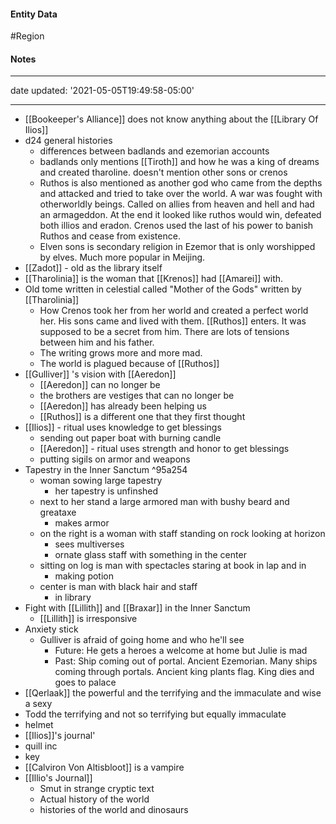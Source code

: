 #### Entity Data

#Region

#### Notes

---
date updated: '2021-05-05T19:49:58-05:00'

---


- [[Bookeeper's Alliance]] does not know anything about the [[Library Of Ilios]]
- d24 general histories
     - differences between badlands and ezemorian accounts
     - badlands only mentions [[Tiroth]] and how he was a king of dreams and created tharoline. doesn't mention other sons or crenos
     - Ruthos is also mentioned as another god who came from the depths and attacked and tried to take over the world. A war was fought with otherworldly beings. Called on allies from heaven and hell and had an armageddon. At the end it looked like ruthos would win, defeated both illios and eradon. Crenos used the last of his power to banish Ruthos and cease from existence.
     - Elven sons is secondary religion in Ezemor that is only worshipped by elves. Much more popular in Meijing.
- [[Zadot]] - old as the library itself
- [[Tharolinia]] is the woman that [[Krenos]] had [[Amarei]] with.
- Old tome written in celestial called "Mother of the Gods" written by [[Tharolinia]]
     - How Crenos took her from her world and created a perfect world her. His sons came and lived with them. [[Ruthos]] enters. It was supposed to be a secret from him. There are lots of tensions between him and his father.
     - The writing grows more and more mad.
     - The world is plagued because of [[Ruthos]]
- [[Gulliver]] 's vision with [[Aeredon]]
     - [[Aeredon]] can no longer be
     - the brothers are vestiges that can no longer be
     - [[Aeredon]] has already been helping us
     - [[Ruthos]] is a different one that they first thought
- [[Ilios]] - ritual uses knowledge to get blessings
     - sending out paper boat with burning candle
     - [[Aeredon]] - ritual uses strength and honor to get blessings
     - putting sigils on armor and weapons
- Tapestry in the Inner Sanctum ^95a254
     - woman sowing large tapestry
          - her tapestry is unfinshed
     - next to her stand a large armored man with bushy beard and greataxe
          - makes armor
     - on the right is a woman with staff standing on rock looking at horizon
          - sees multiverses
          - ornate glass staff with something in the center
     - sitting on log is man with spectacles staring at book in lap and in
          - making potion
     - center is man with black hair and staff
          - in library
- Fight with [[Lillith]] and [[Braxar]] in the Inner Sanctum
     - [[Lillith]] is irresponsive
- Anxiety stick
	- Gulliver is afraid of going home and who he'll see
		- Future: He gets a heroes a welcome at home but Julie is mad
		- Past: Ship coming out of portal. Ancient Ezemorian. Many ships coming through portals. Ancient king plants flag. King dies and goes to palace
- [[Qerlaak]] the powerful and the terrifying and the immaculate and wise a sexy
- Todd the terrifying and not so terrifying but equally immaculate
- helmet
- [[Ilios]]'s journal' 
- quill inc
- key 
- [[Calviron Von Altisbloot]] is a vampire
- [[Illio's Journal]]
	- Smut in strange cryptic text
	- Actual history of the world
	- histories of the world and dinosaurs